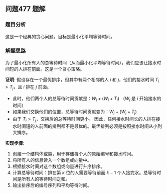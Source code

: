 ## 问题477 题解

### 题目分析

这是一个经典的贪心问题，目标是最小化平均等待时间。

### 解题思路

为了最小化所有人的总等待时间（从而最小化平均等待时间），我们应该让接水时间短的人排在前面。这是一个贪心策略。

**证明**:
假设存在一个最优排序，但其中有两个相邻的人 $i$ 和 $j$，他们的接水时间 $T_i > T_j$，且 $i$ 排在 $j$ 前面。
- 此时，他们两个人的总等待时间贡献是：$W_{i} + (W_{i} + T_i)$ （$W_i$ 是 $i$ 开始接水的时间）
- 如果我们交换他们的位置，总等待时间贡献变为：$W_{i} + (W_{i} + T_j)$
- 由于 $T_i > T_j$，交换后的总等待时间更小。
因此，任何接水时间长的人排在接水时间短的人前面的排列都不是最优的。最优排列必须是按照接水时间从小到大排序。

**实现步骤**:
1.  创建一个结构体或类，用于存储每个人的原始编号和接水时间。
2.  将所有人的信息读入一个数组或向量中。
3.  根据接水时间对这个数组或向量进行升序排序。
4.  计算总等待时间：排在第 $k$ 位的人需要等待前面 $k-1$ 个人接完水。总等待时间是所有人的等待时间之和。
5.  输出排序后的编号序列和平均等待时间。
